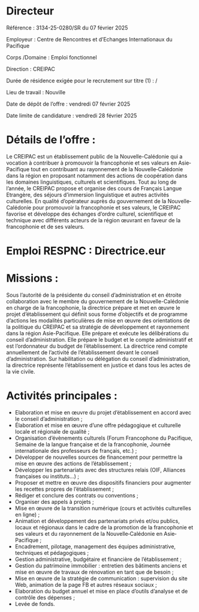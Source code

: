 # Directeur

Référence : 3134-25-0280/SR du 07 février 2025

Employeur : Centre de Rencontres et d’Echanges Internationaux du Pacifique

Corps /Domaine : Emploi fonctionnel

Direction : CREIPAC

Durée de résidence exigée pour le recrutement sur titre (1) : /

Lieu de travail : Nouville

Date de dépôt de l’offre : vendredi 07 février 2025

Date limite de candidature : vendredi 28 février 2025

# Détails de l’offre :

Le CREIPAC est un établissement public de la Nouvelle-Calédonie qui a vocation à contribuer à promouvoir la francophonie et ses valeurs en Asie‐Pacifique tout en contribuant au rayonnement de la Nouvelle‐Calédonie dans la région en proposant notamment des actions de coopération dans les domaines linguistiques, culturels et scientifiques. Tout au long de l’année, le CREIPAC propose et organise des cours de Français Langue Etrangère, des séjours d’immersion linguistique et autres activités culturelles. En qualité d’opérateur auprès du gouvernement de la Nouvelle‐Calédonie pour promouvoir la francophonie et ses valeurs, le CREIPAC favorise et développe des échanges d’ordre culturel, scientifique et technique avec différents acteurs de la région œuvrant en faveur de la francophonie et de ses valeurs.

# Emploi RESPNC : Directrice.eur

# Missions :

Sous l’autorité de la présidente du conseil d’administration et en étroite collaboration avec le membre du gouvernement de la Nouvelle-Calédonie en charge de la francophonie, la directrice prépare et met en œuvre le projet d’établissement qui définit sous forme d’objectifs et de programme d’actions les modalités particulières de mise en œuvre des orientations de la politique du CREIPAC et sa stratégie de développement et rayonnement dans la région Asie-Pacifique. Elle prépare et exécute les délibérations du conseil d’administration. Elle prépare le budget et le compte administratif et est l’ordonnateur du budget de l’établissement. La directrice rend compte annuellement de l’activité de l’établissement devant le conseil d’administration. Sur habilitation ou délégation du conseil d’administration, la directrice représente l’établissement en justice et dans tous les actes de la vie civile.

# Activités principales :

- Elaboration et mise en œuvre du projet d’établissement en accord avec le conseil d’administration ;
- Élaboration et mise en œuvre d’une offre pédagogique et culturelle locale et régionale de qualité ;
- Organisation d’évènements culturels (Forum Francophone du Pacifique, Semaine de la langue française et de la francophonie, Journée internationale des professeurs de français, etc.) ;
- Développer de nouvelles sources de financement pour permettre la mise en œuvre des actions de l’établissement ;
- Développer les partenariats avec des structures relais (OIF, Alliances françaises ou instituts…) ;
- Proposer et mettre en œuvre des dispositifs financiers pour augmenter les recettes propres de l’établissement ;
- Rédiger et conclure des contrats ou conventions ;
- Organiser des appels à projets ;
- Mise en œuvre de la transition numérique (cours et activités culturelles en ligne) ;
- Animation et développement des partenariats privés et/ou publics, locaux et régionaux dans le cadre de la promotion de la francophonie et ses valeurs et du rayonnement de la Nouvelle‐Calédonie en Asie‐Pacifique ;
- Encadrement, pilotage, management des équipes administrative, techniques et pédagogiques ;
- Gestion administrative, budgétaire et financière de l’établissement ;
- Gestion du patrimoine immobilier : entretien des bâtiments anciens et mise en œuvre de travaux de rénovation en tant que de besoin ;
- Mise en œuvre de la stratégie de communication : supervision du site Web, animation de la page FB et autres réseaux sociaux ;
- Elaboration du budget annuel et mise en place d’outils d’analyse et de contrôle des dépenses ;
- Levée de fonds.